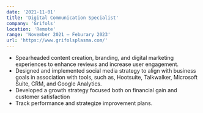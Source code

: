 ```yaml
---
date: '2021-11-01'
title: 'Digital Communication Specialist'
company: 'Grifols'
location: 'Remote'
range: 'November 2021 – Feburary 2023'
url: 'https://www.grifolsplasma.com/'
---
```


- Spearheaded content creation, branding, and digital marketing experiences to enhance reviews and increase user engagement.
- Designed and implemented social media strategy to align with business goals in association with tools, such as, Hootsuite, Talkwalker, Microsoft Suite, CRM, and Google Analytics.
- Developed a growth strategy focused both on financial gain and customer satisfaction
- Track performance and strategize improvement plans.
